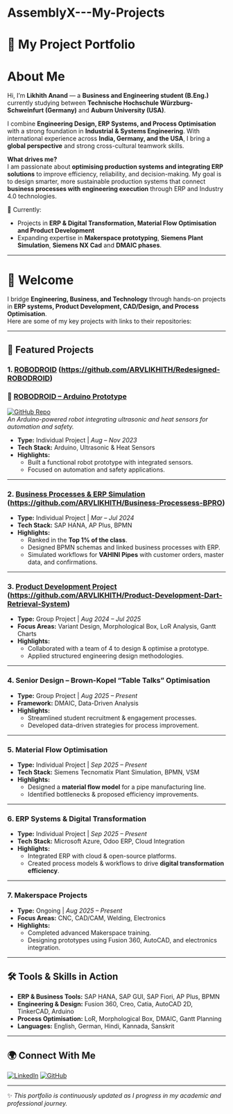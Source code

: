 # AssemblyX---My-Projects

# 🚀 My Project Portfolio

# About Me

Hi, I’m **Likhith Anand** — a **Business and Engineering student (B.Eng.)** currently studying between **Technische Hochschule Würzburg-Schweinfurt (Germany)** and **Auburn University (USA)**.  

I combine **Engineering Design, ERP Systems, and Process Optimisation** with a strong foundation in **Industrial & Systems Engineering**. With international experience across **India, Germany, and the USA**, I bring a **global perspective** and strong cross-cultural teamwork skills.  

**What drives me?**  
I am passionate about **optimising production systems and integrating ERP solutions** to improve efficiency, reliability, and decision-making. My goal is to design smarter, more sustainable production systems that connect **business processes with engineering execution** through ERP and Industry 4.0 technologies.  

📌 Currently:  
- Projects in **ERP & Digital Transformation, Material Flow Optimisation and Product Development**  
- Expanding expertise in **Makerspace prototyping**, **Siemens Plant Simulation**, **Siemens NX Cad** and **DMAIC phases**.
-------------------------------------

# 🚀 Welcome  

I bridge **Engineering, Business, and Technology** through hands-on projects in **ERP systems, Product Development, CAD/Design, and Process Optimisation**.  
Here are some of my key projects with links to their repositories:  

---

## 📌 Featured Projects

### 1. [ROBODROID](https://github.com/ARVLIKHITH/Redesigned-ROBODROID)  (https://github.com/ARVLIKHITH/Redesigned-ROBODROID) 
### 🤖 **[ROBODROID – Arduino Prototype](https://github.com/ARVLIKHITH/Redesigned-ROBODROID)**
[![GitHub Repo](https://img.shields.io/badge/Code-ROBODROID-blue?logo=github)](https://github.com/ARVLIKHITH/Redesigned-ROBODROID)  
*An Arduino-powered robot integrating ultrasonic and heat sensors for automation and safety.*

- **Type:** Individual Project | *Aug – Nov 2023*  
- **Tech Stack:** Arduino, Ultrasonic & Heat Sensors  
- **Highlights:**  
  - Built a functional robot prototype with integrated sensors.  
  - Focused on automation and safety applications.  

---

### 2. [Business Processes & ERP Simulation](https://github.com/ARVLIKHITH/Business-Processess-BPRO) (https://github.com/ARVLIKHITH/Business-Processess-BPRO)
- **Type:** Individual Project | *Mar – Jul 2024*  
- **Tech Stack:** SAP HANA, AP Plus, BPMN  
- **Highlights:**  
  - Ranked in the **Top 1% of the class**.  
  - Designed BPMN schemas and linked business processes with ERP.  
  - Simulated workflows for **VAHINI Pipes** with customer orders, master data, and confirmations.  

---

### 3. [Product Development Project](https://github.com/ARVLIKHITH/Product-Development-Dart-Retrieval-System) (https://github.com/ARVLIKHITH/Product-Development-Dart-Retrieval-System)
- **Type:** Group Project | *Aug 2024 – Jul 2025*  
- **Focus Areas:** Variant Design, Morphological Box, LoR Analysis, Gantt Charts  
- **Highlights:**  
  - Collaborated with a team of 4 to design & optimise a prototype.  
  - Applied structured engineering design methodologies.  

---

### 4. Senior Design – Brown-Kopel “Table Talks” Optimisation
- **Type:** Group Project | *Aug 2025 – Present*  
- **Framework:** DMAIC, Data-Driven Analysis  
- **Highlights:**  
  - Streamlined student recruitment & engagement processes.  
  - Developed data-driven strategies for process improvement.  

---

### 5. Material Flow Optimisation
- **Type:** Individual Project | *Sep 2025 – Present*  
- **Tech Stack:** Siemens Tecnomatix Plant Simulation, BPMN, VSM  
- **Highlights:**  
  - Designed a **material flow model** for a pipe manufacturing line.  
  - Identified bottlenecks & proposed efficiency improvements.  

---

### 6. ERP Systems & Digital Transformation
- **Type:** Individual Project | *Sep 2025 – Present*  
- **Tech Stack:** Microsoft Azure, Odoo ERP, Cloud Integration  
- **Highlights:**  
  - Integrated ERP with cloud & open-source platforms.  
  - Created process models & workflows to drive **digital transformation efficiency**.  

---

### 7. Makerspace Projects
- **Type:** Ongoing | *Aug 2025 – Present*  
- **Focus Areas:** CNC, CAD/CAM, Welding, Electronics  
- **Highlights:**  
  - Completed advanced Makerspace training.  
  - Designing prototypes using Fusion 360, AutoCAD, and electronics integration.  

---

## 🛠️ Tools & Skills in Action
- **ERP & Business Tools:** SAP HANA, SAP GUI, SAP Fiori, AP Plus, BPMN  
- **Engineering & Design:** Fusion 360, Creo, Catia, AutoCAD 2D, TinkerCAD, Arduino  
- **Process Optimisation:** LoR, Morphological Box, DMAIC, Gantt Planning  
- **Languages:** English, German, Hindi, Kannada, Sanskrit  

---

## 🌍 Connect With Me  

[![LinkedIn](https://img.shields.io/badge/LinkedIn-Likhith%20Anand-blue?logo=linkedin&logoColor=white)](https://www.linkedin.com/in/likhith-anand-ba8007253/) [![GitHub](https://img.shields.io/badge/GitHub-ARVLIKHITH-black?logo=github)](https://github.com/ARVLIKHITH)

---

✨ *This portfolio is continuously updated as I progress in my academic and professional journey.*  

